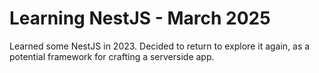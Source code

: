 # Learning NestJS - March 2025

Learned some NestJS in 2023.  Decided to return to explore it again, as a potential framework for crafting a serverside app.